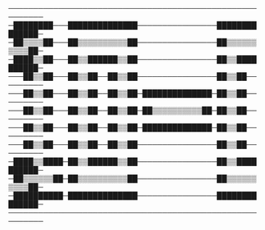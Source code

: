 #
─────────────────────────────────────────────────────────
─████████───██████████████────────────────██████████████─
─██▒▒▒▒██───██▒▒▒▒▒▒▒▒▒▒██────────────────██▒▒▒▒▒▒▒▒▒▒██─
─████▒▒██───██▒▒██████▒▒██────────────────██▒▒██████████─
───██▒▒██───██▒▒██──██▒▒██────────────────██▒▒██─────────
───██▒▒██───██▒▒██──██▒▒██─██████████████─██▒▒██─────────
───██▒▒██───██▒▒██──██▒▒██─██▒▒▒▒▒▒▒▒▒▒██─██▒▒██─────────
───██▒▒██───██▒▒██──██▒▒██─██████████████─██▒▒██─────────
───██▒▒██───██▒▒██──██▒▒██────────────────██▒▒██─────────
─████▒▒████─██▒▒██████▒▒██────────────────██▒▒██████████─
─██▒▒▒▒▒▒██─██▒▒▒▒▒▒▒▒▒▒██────────────────██▒▒▒▒▒▒▒▒▒▒██─
─██████████─██████████████────────────────██████████████─
─────────────────────────────────────────────────────────
